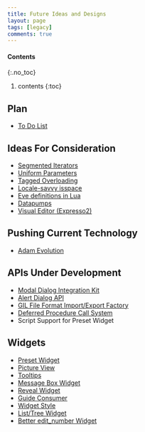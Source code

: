 ```yaml
---
title: Future Ideas and Designs
layout: page
tags: [legacy]
comments: true
---
```

#### Contents
{:.no_toc}
1. contents
{:toc}

## Plan

* [To Do List](to-do-list.html)

## Ideas For Consideration

* [Segmented Iterators](segmented-iterators.html)
* [Uniform Parameters](uniform-parameters.html)
* [Tagged Overloading](tagged-overloading.html)
* [Locale-savvy isspace](locale-savvy-isspace.html)
* [Eve definitions in Lua](eve-definitions-in-lua.html)
* [Datapumps](datapumps.html)
* [Visual Editor (Expresso2)](visual-editor-(expresso2).html)

## Pushing Current Technology

* [Adam Evolution](adam-evolution.html)

## APIs Under Development

* [Modal Dialog Integration Kit](modal-dialog-integration-kit.html)
* [Alert Dialog API](alert-dialog-api.html)
* [GIL File Format Import/Export Factory](gil-file-format-import-export-factory.html)
* [Deferred Procedure Call System](deferred-procedure-call-system.html)
* Script Support for Preset Widget

## Widgets

* [Preset Widget](preset-widget.html)
* [Picture View](picture-view.html)
* [Tooltips](tooltips.html)
* [Message Box Widget](message-box-widget.html)
* [Reveal Widget](reveal-widget.html)
* [Guide Consumer](guide-consumer.html)
* [Widget Style](widget-style.html)
* [List/Tree Widget](list-tree-widget.html)
* [Better edit_number Widget](better-edit-number-widget.html)
